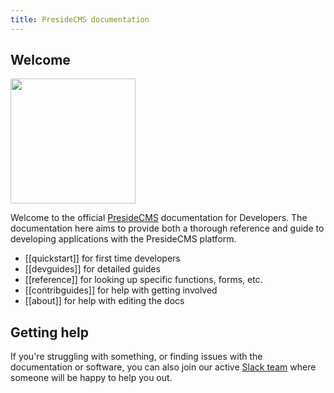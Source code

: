 ```yaml
---
title: PresideCMS documentation
---
```


## Welcome

<img src="images/puffy.png" height="200px" class="pull-right no-border">

Welcome to the official [PresideCMS](http://www.presidecms.com) documentation for Developers. The documentation here aims to provide both a thorough reference and guide to developing applications with the PresideCMS platform.

* [[quickstart]] for first time developers
* [[devguides]] for detailed guides
* [[reference]] for looking up specific functions, forms, etc.
* [[contribguides]] for help with getting involved
* [[about]] for help with editing the docs


## Getting help

If you're struggling with something, or finding issues with the documentation or software, you can also join our active [Slack team](https://presidecms-slack.herokuapp.com) where someone will be happy to help you out.

<script async defer src="https://presidecms-slack.herokuapp.com/slackin.js?large"></script>